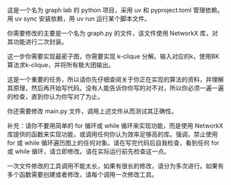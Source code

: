 这是一个名为 graph lab 的 python 项目，采用 uv 和 pyproject.toml 管理依赖。用 uv sync 安装依赖，用 uv run 运行某个脚本文件。

你需要修改的主要是一个名为 graph.py 的文件，该文件使用 NetworkX 库，对其功能进行二次封装。

这一步你需要实现最密子图，你需要实现 k-clique 分解。输入对应的k，使用BK算法求k-clique，并将所有极大团输出。

这是一个重要的任务，所以请你先仔细查阅关于你正在实现的算法的资料，并理解其原理，然后再开始写代码。没有人能告诉你你写的对不对，所以你必须一遍一遍的检查，直到你认为你写对了为止。

你还需要修改 main.py 文件，调用上述文件从而测试其正确性。

补充：请你不要用简单的 for 循环或 while 循环来实现功能，而是使用 NetworkX 库提供的函数来实现功能，或调用任何你认为效率足够高的库。强调，禁止使用 for 或 while 循环遍历图上的任何对象。请在写完代码后自我检查，看到任何 for 或 while 循环，请立即修改。请在实际运行前先检查这一点。

一次文件修改的工具调用不能太长，如果有很长的修改，请分为多次进行。如果有多个函数需要创建或者修改，请每个调用一次修改工具。
